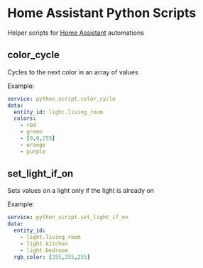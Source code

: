 # Home Assistant Python Scripts
Helper scripts for [Home Assistant](https://www.home-assistant.io/) automations

## color_cycle
Cycles to the next color in an array of values

Example:
```yaml
service: python_script.color_cycle
data:
  entity_id: light.living_room
  colors:
    - red
    - green
    - [0,0,255]
    - orange
    - purple
```

## set_light_if_on
Sets values on a light only if the light is already on

Example:
```yaml
service: python_script.set_light_if_on
data:
  entity_id:
    - light.living_room
    - light.kitchen
    - light.bedroom
  rgb_color: [255,255,255]
```